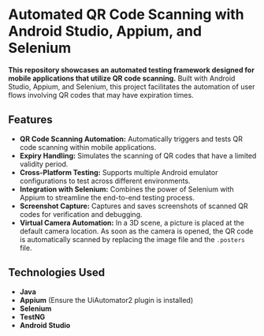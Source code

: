 # Automated QR Code Scanning with Android Studio, Appium, and Selenium

**This repository showcases an automated testing framework designed for mobile applications that utilize QR code scanning.** Built with Android Studio, Appium, and Selenium, this project facilitates the automation of user flows involving QR codes that may have expiration times.

## Features

- **QR Code Scanning Automation:** Automatically triggers and tests QR code scanning within mobile applications.
- **Expiry Handling:** Simulates the scanning of QR codes that have a limited validity period.
- **Cross-Platform Testing:** Supports multiple Android emulator configurations to test across different environments.
- **Integration with Selenium:** Combines the power of Selenium with Appium to streamline the end-to-end testing process.
- **Screenshot Capture:** Captures and saves screenshots of scanned QR codes for verification and debugging.
- **Virtual Camera Automation:** In a 3D scene, a picture is placed at the default camera location. As soon as the camera is opened, the QR code is automatically scanned by replacing the image file and the `.posters` file.

## Technologies Used

- **Java**
- **Appium** (Ensure the UiAutomator2 plugin is installed)
- **Selenium**
- **TestNG**
- **Android Studio**
